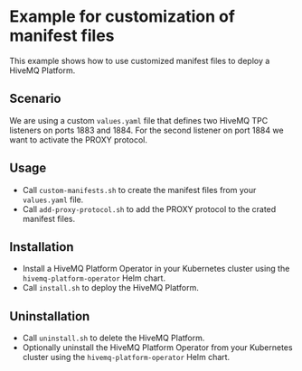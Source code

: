 # Example for customization of manifest files

This example shows how to use customized manifest files to deploy a HiveMQ Platform.

## Scenario

We are using a custom `values.yaml` file that defines two HiveMQ TPC listeners on ports 1883 and 1884.
For the second listener on port 1884 we want to activate the PROXY protocol.

## Usage

* Call `custom-manifests.sh` to create the manifest files from your `values.yaml` file.
* Call `add-proxy-protocol.sh` to add the PROXY protocol to the crated manifest files.

## Installation

* Install a HiveMQ Platform Operator in your Kubernetes cluster using the `hivemq-platform-operator` Helm chart.
* Call `install.sh` to deploy the HiveMQ Platform.

## Uninstallation

* Call `uninstall.sh` to delete the HiveMQ Platform.
* Optionally uninstall the HiveMQ Platform Operator from your Kubernetes cluster using the `hivemq-platform-operator` Helm chart.
